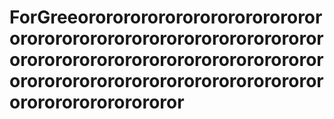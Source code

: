 # ForGreeorororororororororororororororororororororororororororororororororororororororororororororororororororororororororororororororororororororororororororororor